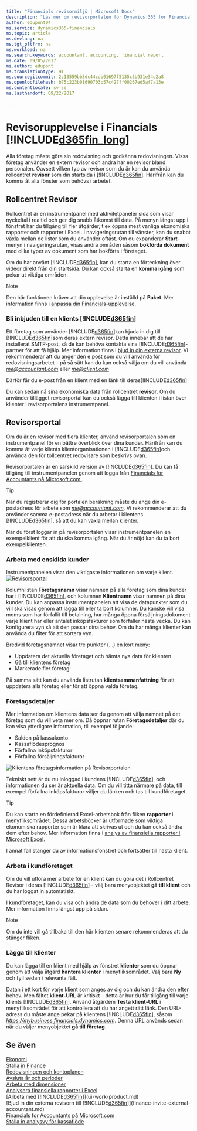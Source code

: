 ```yaml
---
title: "Financials revisormiljö | Microsoft Docs"
description: "Läs mer om revisorportalen för Dynamics 365 for Financials och rollcentret revisor som stöder intern och extern revisor i kundföretaget."
author: edupont04
ms.service: dynamics365-financials
ms.topic: article
ms.devlang: na
ms.tgt_pltfrm: na
ms.workload: na
ms.search.keywords: accountant, accounting, financial report
ms.date: 09/05/2017
ms.author: edupont
ms.translationtype: HT
ms.sourcegitcommit: 2c13559bb3dc44cdb61697f5135c5b931e34d2a8
ms.openlocfilehash: b75c223b01690703b57c427ff00267ed5af7a13e
ms.contentlocale: sv-se
ms.lasthandoff: 09/22/2017

---
```

# <a name="accountant-experiences-in-included365finlongincludesd365finlongmdmd"></a>Revisorupplevelse i Financials [!INCLUDE[d365fin_long](includes/d365fin_long_md.md)]
Alla företag måste göra sin redovisning och godkänna redovisningen. Vissa företag använder en extern revisor och andra har en revisor bland personalen. Oavsett vilken typ av revisor som du är kan du använda rollcentret **revisor** som din startsida i [!INCLUDE[d365fin](includes/d365fin_md.md)]. Härifrån kan du komma åt alla fönster som behövs i arbetet.  

## <a name="accountant-role-center"></a>Rollcentret Revisor
Rollcentret är en instrumentpanel med aktivitetpaneler sida som visar nyckeltal i realtid och ger dig snabb åtkomst till data. På menyn längst upp i fönstret har du tillgång till fler åtgärder, t ex öppna mest vanliga ekonomiska rapporter och rapporter i Excel. I navigeringsrutan till vänster, kan du snabbt växla mellan de listor som du använder oftast. Om du expanderar **Start**-menyn i navigeringsrutan, visas andra områden såsom **bokförda dokument** med olika typer av dokument som har bokförts i företaget.  

Om du har använt [!INCLUDE[d365fin](includes/d365fin_md.md)], kan du starta en förteckning över videor direkt från din startsida. Du kan också starta en **komma igång** som pekar ut viktiga områden.  

> [!NOTE]  
>  Den här funktionen kräver att din upplevelse är inställd på **Paket**. Mer information finns i [anpassa din Financials-upplevelse](ui-experiences.md).  

### <a name="get-invited-to-a-clients-included365finincludesd365finmdmd"></a>Bli inbjuden till en klients [!INCLUDE[d365fin](includes/d365fin_md.md)]
Ett företag som använder [!INCLUDE[d365fin](includes/d365fin_md.md)]kan bjuda in dig till [!INCLUDE[d365fin](includes/d365fin_md.md)]som deras extern revisor. Detta innebär att de har installerat SMTP-post, så de kan behöva kontakta sina [!INCLUDE[d365fin](includes/d365fin_md.md)]-partner för att få hjälp. Mer information finns i [bjud in din externa revisor](finance-invite-external-accountant.md). Vi rekommenderar att du anger den e.post som du vill använda för redovisningsarbetet – på så sätt kan du kan också välja om du vill använda *me@accountant.com* eller *me@client.com*  

Därför får du e-post från en klient med en länk till deras[!INCLUDE[d365fin](includes/d365fin_md.md)]  

Du kan sedan nå sina ekonomiska data från rollcentret **revisor**. Om du använder tillägget revisorportal kan du också lägga till klienten i listan över klienter i revisorportalens instrumentpanel.  

## <a name="accountant-portal"></a>Revisorsportal
Om du är en revisor med flera klienter, använd revisorportalen som en instrumentpanel för en bättre överblick över dina kunder. Härifrån kan du komma åt varje klients klientorganisationen i [!INCLUDE[d365fin](includes/d365fin_md.md)]och använda den för tollcentret redovisare som beskrivs ovan.  

Revisorportalen är en särskild version av [!INCLUDE[d365fin](includes/d365fin_md.md)]. Du kan få tillgång till instrumentpanelen genom att logga från [Financials for Accountants på Microsoft.com ](https://www.microsoft.com/en-us/dynamics365/financial-insights-for-accountants).  

> [!TIP]  
>  När du registrerar dig för portalen beräkning måste du ange din e-postadress för arbete som *me@accountant.com*. Vi rekommenderar att du använder samma e-postadress när du arbetar i klientens [!INCLUDE[d365fin](includes/d365fin_md.md)], så att du kan växla mellan klienter.  

När du först loggar in på revisorportalen visar instrumentpanelen en exempelklient för att du ska komma igång. När du är nöjd kan du ta bort exempelklienten.  

### <a name="working-with-individual-clients"></a>Arbeta med enskilda kunder
Instrumentpanelen visar den viktigaste informationen om varje klient.  
[![Revisorsportal](./media/ui-extensions-accportal/accountant-portal.png)](https://go.microsoft.com/fwlink/?linkid=851257)

Kolumnlistan **Företagsnamn** visar namnen på alla företag som dina kunder har i [!INCLUDE[d365fin](includes/d365fin_md.md)], och kolumnen **Klientnamn** visar namnen på dina kunder. Du kan anpassa instrumentpanelen att visa de datapunkter som du vill ska visas genom att lägga till eller ta bort kolumner. Du kanske vill visa moms som har förfallit till betalning, hur många öppna försäljningsdokument varje klient har eller antalet inköpsfakturor som förfaller nästa vecka. Du kan konfigurera vyn så att den passar dina behov. Om du har många klienter kan använda du filter för att sortera vyn.  

Bredvid företagsnamnet visar tre punkter (...) en kort meny:

* Uppdatera det aktuella företaget och hämta nya data för klienten  
* Gå till klientens företag  
* Markerade fler företag:  

På samma sätt kan du använda listrutan **klientsammanfattning** för att uppdatera alla företag eller för att öppna valda företag.  

### <a name="company-details"></a>Företagsdetaljer
Mer information om klientens data ser du genom att välja namnet på det företag som du vill veta mer om. Då öppnar rutan **Företagsdetaljer** där du kan visa ytterligare information, till exempel följande:  

* Saldon på kassakonto  
* Kassaflödesprognos  
* Förfallna inköpsfakturor  
* Förfallna försäljningsfakturor  

![Klientens företagsinformation på Revisorportalen](./media/finance-accounting/accountant-company-details.png)

Tekniskt sett är du nu inloggad i kundens [!INCLUDE[d365fin](includes/d365fin_md.md)], och informationen du ser är aktuella data. Om du vill titta närmare på data, till exempel förfallna inköpsfakturor väljer du länken och tas till kundföretaget.  

> [!TIP]  
>  Du kan starta en fördefinierad Excel-arbetsbok från fliken **rapporter** i menyfliksområdet. Dessa arbetsböcker är utformade som viktiga ekonomiska rapporter som är klara att skrivas ut och du kan också ändra dem efter behov. Mer information finns i [analys av finansiella rapporter i Microsoft Excel](finance-analyze-excel.md).  

I annat fall stänger du av informationsfönstret och fortsätter till nästa klient.  

### <a name="working-in-the-client-company"></a>Arbeta i kundföretaget
Om du vill utföra mer arbete för en klient kan du göra det i Rollcentret Revisor i deras [!INCLUDE[d365fin](includes/d365fin_md.md)] - välj bara menyobjektet **gå till klient** och du har loggat in automatiskt.  

I kundföretaget, kan du visa och ändra de data som du behöver i ditt arbete. Mer information finns längst upp på sidan.

> [!NOTE]  
>  Om du inte vill gå tillbaka till den här klienten senare rekommenderas att du stänger fliken.  

### <a name="adding-clients"></a>Lägga till klienter
Du kan lägga till en klient med hjälp av fönstret **klienter** som du öppnar genom att välja åtgärd **hantera klienter** i menyfliksområdet. Välj bara **Ny** och fyll sedan i relevanta fält.  

Datan i ett kort för varje klient som anges av dig och du kan ändra den efter behov. Men fältet **klient-URL** är kritiskt – detta är hur du får tillgång till varje klients [!INCLUDE[d365fin](includes/d365fin_md.md)]. Använd åtgärdem **Testa klient-URL** i menyfliksområdet för att kontrollera att du har angett rätt länk. Den URL-adress du måste ange pekar på klientens [!INCLUDE[d365fin](includes/d365fin_md.md)], såsom *https://mybusiness.financials.dynamics.com*. Denna URL används sedan när du väljer menyobjektet **gå till företag**.  

## <a name="see-also"></a>Se även
[Ekonomi](finance.md)  
[Ställa in Finance](finance-setup-finance.md)  
[Redovisningen och kontoplanen](finance-general-ledger.md)  
[Avsluta år och perioder](year-close-years-periods.md)  
[Arbeta med dimensioner](finance-dimensions.md)  
[Analysera finansiella rapporter i Excel](finance-analyze-excel.md)  
[Arbeta med [!INCLUDE[d365fin](includes/d365fin_md.md)]](ui-work-product.md)  
[Bjud in din externa revisorn till [!INCLUDE[d365fin](includes/d365fin_md.md)]](finance-invite-external-accountant.md)  
[Financials for Accountants på Microsoft.com](https://www.microsoft.com/en-us/dynamics365/financial-insights-for-accountants)  
[Ställa in analysvy för kassaflöde](finance-setup-cash-flow-analyses.md)  

